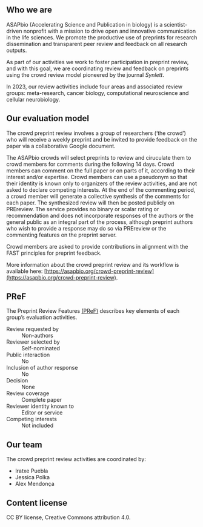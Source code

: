 ## Who we are

ASAPbio (Accelerating Science and Publication in biology) is a scientist-driven nonprofit with a mission to drive open and innovative communication in the life sciences. We promote the productive use of preprints for research dissemination and transparent peer review and feedback on all research outputs.

As part of our activities we work to foster participation in preprint review, and with this goal, we are coordinating review and feedback on preprints using the crowd review model pioneered by the journal <i>Synlett</i>.

In 2023, our review activities include four areas and associated review groups: meta-research, cancer biology, computational neuroscience and cellular neurobiology.

## Our evaluation model

The crowd preprint review involves a group of researchers (‘the crowd’) who will receive a weekly preprint and be invited to provide feedback on the paper via a collaborative Google document.

The ASAPbio crowds will select preprints to review and ciruculate them to crowd members for comments during the following 14 days. Crowd members can comment on the full paper or on parts of it, according to their interest and/or expertise. Crowd members can use a pseudonym so that their identity is known only to organizers of the review activities, and are not asked to declare competing interests. At the end of the commenting period, a crowd member will generate a collective synthesis of the comments for each paper. The synthesized review will then be posted publicly on PREreview. The service provides no binary or scalar rating or recommendation and does not incorporate responses of the authors or the general public as an integral part of the process, although preprint authors who wish to provide a response may do so via PREreview or the commenting features on the preprint server. 

Crowd members are asked to provide contributions in alignment with the FAST principles for preprint feedback.

More information about the crowd preprint review and its workflow is available here: [https://asapbio.org/crowd-preprint-review](https://asapbio.org/crowd-preprint-review).

## PReF

The Preprint Review Features [(PReF)](https://osf.io/8zj9w/) describes key elements of each group’s evaluation activities.

<dl class="group-page-pref">
    <dt>Review requested by</dt>
    <dd>Non-authors</dd>
    <dt>Reviewer selected by</dt>
    <dd>Self-nominated</dd>
    <dt>Public interaction</dt>
    <dd>No</dd>
    <dt>Inclusion of author response</dt>
    <dd>No</dd>
    <dt>Decision</dt>
    <dd>None</dd>
    <dt>Review coverage</dt>
    <dd>Complete paper</dd>
    <dt>Reviewer identity known to</dt>
    <dd>Editor or service</dd>
    <dt>Competing interests</dt>
    <dd>Not included</dd>
</dl>

## Our team

The crowd preprint review activities are coordinated by:

- Iratxe Puebla
- Jessica Polka
- Alex Mendonça

## Content license

CC BY license, Creative Commons attribution 4.0.
